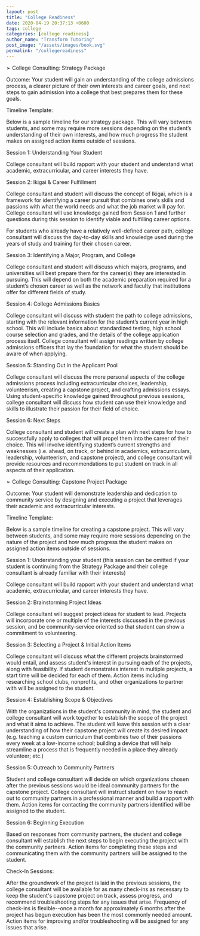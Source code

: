 ```yaml
---
layout: post
title: "College Readiness"
date: 2020-04-19 20:37:13 +0600
tags: college
categories: [college readiness]
author_name: "Transform Tutoring"
post_image: "/assets/images/book.svg"
permalink: "/collegereadiness"
---
```



➢ College Consulting: Strategy Package

Outcome: Your student will gain an understanding of the college admissions process, a clearer picture of their own interests and career goals, and next steps to gain admission into a college that best prepares them for these goals. 

Timeline Template: 

Below is a sample timeline for our strategy package. This will vary between students, and some may require more sessions depending on the student’s understanding of their own interests, and how much progress the student makes on assigned action items outside of sessions. 

Session 1: Understanding Your Student

College consultant will build rapport with your student and understand what academic, extracurricular, and career interests they have. 

Session 2: Ikigai & Career Fulfillment

College consultant and student will discuss the concept of Ikigai, which is a framework for identifying a career pursuit that combines one’s skills and passions with what the world needs and what the job market will pay for. College consultant will use knowledge gained from Session 1 and further questions during this session to identify viable and fulfilling career options. 

For students who already have a relatively well-defined career path, college consultant will discuss the day-to-day skills and knowledge used during the years of study and training for their chosen career. 

Session 3: Identifying a Major, Program, and College

College consultant and student will discuss which majors, programs, and universities will best prepare them for the career(s) they are interested in pursuing. This will depend on both the academic preparation required for a student’s chosen career as well as the network and faculty that institutions offer for different fields of study. 

Session 4: College Admissions Basics 

College consultant will discuss with student the path to college admissions, starting with the relevant information for the student’s current year in high school. This will include basics about standardized testing, high school course selection and grades, and the details of the college application process itself. College consultant will assign readings written by college admissions officers that lay the foundation for what the student should be aware of when applying. 

Session 5: Standing Out in the Applicant Pool 

College consultant will discuss the more personal aspects of the college admissions process including extracurricular choices, leadership, volunteerism, creating a capstone project, and crafting admissions essays. Using student-specific knowledge gained throughout previous sessions, college consultant will discuss how student can use their knowledge and skills to illustrate their passion for their field of choice. 

Session 6: Next Steps 

College consultant and student will create a plan with next steps for how to successfully apply to colleges that will propel them into the career of their choice. This will involve identifying student’s current strengths and weaknesses (i.e. ahead, on track, or behind in academics, extracurriculars, leadership, volunteerism, and capstone project), and college consultant will provide resources and recommendations to put student on track in all aspects of their application. 


➢ College Consulting: Capstone Project Package

Outcome: Your student will demonstrate leadership and dedication to community service by designing and executing a project that leverages their academic and extracurricular interests. 

Timeline Template: 

Below is a sample timeline for creating a capstone project. This will vary between students, and some may require more sessions depending on the nature of the project and how much progress the student makes on assigned action items outside of sessions. 

Session 1: Understanding your student (this session can be omitted if your student is continuing from the Strategy Package and their college consultant is already familiar with their interests)

College consultant will build rapport with your student and understand what academic, extracurricular, and career interests they have. 

Session 2: Brainstorming Project Ideas 

College consultant will suggest project ideas for student to lead. Projects will incorporate one or multiple of the interests discussed in the previous session, and be community-service oriented so that student can show a commitment to volunteering. 

Session 3: Selecting a Project & Initial Action Items

College consultant will discuss what the different projects brainstormed would entail, and assess student's interest in pursuing each of the projects, along with feasibility. If student demonstrates interest in multiple projects, a start time will be decided for each of them. Action items including researching school clubs, nonprofits, and other organizations to partner with will be assigned to the student. 

Session 4: Establishing Scope & Objectives 

With the organizations in the student's community in mind, the student and college consultant will work together to establish the scope of the project and what it aims to achieve. The student will leave this session with a clear understanding of how their capstone project will create its desired impact (e.g. teaching a custom curriculum that combines two of their passions every week at a low-income school; building a device that will help streamline a process that is frequently needed in a place they already volunteer; etc.)

Session 5: Outreach to Community Partners

Student and college consultant will decide on which organizations chosen after the previous sessions would be ideal community partners for the capstone project. College consultant will instruct student on how to reach out to community partners in a professional manner and build a rapport with them. Action items for contacting the community partners identified will be assigned to the student.

Session 6: Beginning Execution 

Based on responses from community partners, the student and college consultant will establish the next steps to begin executing the project with the community partners. Action items for completing these steps and communicating them with the community partners will be assigned to the student.

Check-In Sessions: 

After the groundwork of the project is laid in the previous sessions, the college consultant will be available for as many check-ins as necessary to keep the student's capstone project on track, assess progress, and recommend troubleshooting steps for any issues that arise. Frequency of check-ins is flexible--once a month for approximately 6 months after the project has begun execution has been the most commonly needed amount. Action items for improving and/or troubleshooting will be assigned for any issues that arise. 



